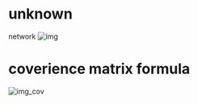 # unknown
network
![img](https://github.com/Sirajul-Islam6335/unknown/assets/73145010/00fa1c86-2df1-4358-8199-499d437a07ef)
# coverience matrix formula


![img_cov](https://github.com/Sirajul-Islam6335/unknown/assets/73145010/abd64790-4c73-4df5-83f7-8312d06767f3)
